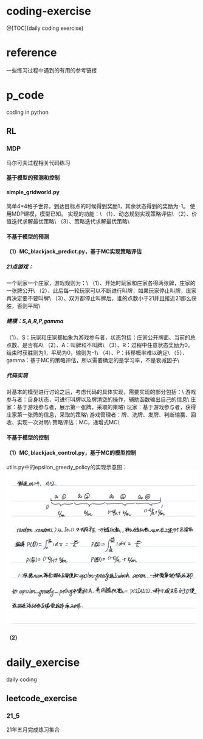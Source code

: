 # coding-exercise
@[TOC](daily coding exercise)
# reference
一些练习过程中遇到的有用的参考链接

# p_code
coding in python
## RL
### MDP
马尔可夫过程相关代码练习
#### 基于模型的预测和控制
#### simple_gridworld.py
简单4*4格子世界，到达目标点的时候得到奖励1，其余状态得到的奖励为-1。
使用MDP建模，模型已知。
实现的功能：\\
（1）、动态规划实现策略评估\\
（2）、价值迭代求解最优策略\\
（3）、策略迭代求解最优策略\\

#### 不基于模型的预测
#### （1）MC_blackjack_predict.py，基于MC实现策略评估
##### 21点游戏：
一个玩家一个庄家，游戏规则为：\\
（1）、开始时玩家和庄家各得两张牌，庄家的一张牌公开\\
（2）、此后每一轮玩家可以不断进行叫牌，如果玩家停止叫牌，庄家再决定要不要叫牌\\
（3）、双方都停止叫牌后，谁的点数小于21并且接近21那么获胜，否则平局\\
##### 建模：S,A,R,P,gamma
（1）、S：玩家和庄家都抽象为游戏参与者，状态包括：庄家公开牌面、当前的总点数、是否有A\\
（2）、A：叫牌和不叫牌\\
（3）、R：过程中任意状态奖励为0，结束时获胜则为1，平局为0，输则为-1\\
（4）、P：转移概率难以确定\\
（5）、gamma：基于MC的策略评估，所以需要确定的是学习率，不是衰减因子\\
##### 代码实现
对基本的模型进行讨论之后，考虑代码的具体实现，需要实现的部分包括：\\
游戏参与者：自身状态，可进行叫牌以及牌清空的操作，辅助函数输出自己的信息\\
庄家：基于游戏参与者，展示第一张牌，采取的策略\\
玩家：基于游戏参与者，获得庄家第一张牌的信息，采取的策略\\
游戏管理者：牌、洗牌、发牌、判断输赢、回收、实现一次对局\\
策略评估：MC，递增式MC\\

#### 不基于模型的控制
#### （1）MC_blackjack_control.py，基于MC的模型控制
utils.py中的epsilon_greedy_policy的实现示意图：
![Image](https://github.com/MonaHe123/coding-exercise/blob/main/picture/IMG_E1226.JPG)
#### （2）


# daily_exercise
daily coding
## leetcode_exercise
### 21_5
21年五月完成练习集合
